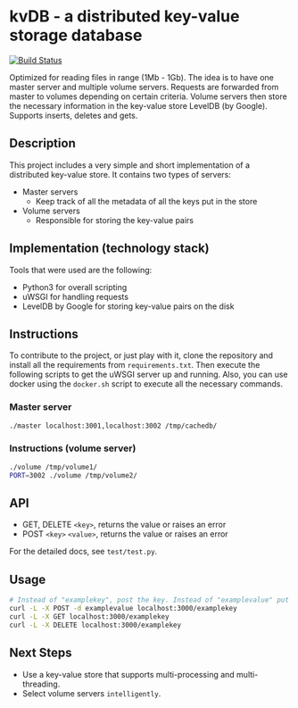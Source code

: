 # kvDB - a distributed key-value storage database

[![Build Status](https://travis-ci.com/strudra/kvdb.svg?branch=master)](https://travis-ci.com/strudra/kvdb)

Optimized for reading files in range (1Mb - 1Gb). 
The idea is to have one master server and multiple volume servers.
Requests are forwarded from master to volumes depending on certain criteria.
Volume servers then store the necessary information in the key-value store LevelDB (by Google).
Supports inserts, deletes and gets.

## Description

This project includes a very simple and short implementation of a distributed key-value store.
It contains two types of servers:

- Master servers
	- Keep track of all the metadata of all the keys put in the store 
- Volume servers 
	- Responsible for storing the key-value pairs
	
## Implementation (technology stack)

Tools that were used are the following:

- Python3 for overall scripting
- uWSGI for handling requests
- LevelDB by Google for storing key-value pairs on the disk

## Instructions

To contribute to the project, or just play with it, 
clone the repository and install all the requirements from `requirements.txt`.
Then execute the following scripts to get the uWSGI server up and running.
Also, you can use docker using the `docker.sh` script to execute all the necessary commands.

### Master server

```bash
./master localhost:3001,localhost:3002 /tmp/cachedb/
```

### Instructions (volume server)

```bash
./volume /tmp/volume1/
PORT=3002 ./volume /tmp/volume2/
```

## API

- GET, DELETE `<key>`, returns the value or raises an error
- POST `<key>` `<value>`, returns the value or raises an error

For the detailed docs, see `test/test.py`. 

## Usage

```bash
# Instead of "examplekey", post the key. Instead of "examplevalue" put the desired value
curl -L -X POST -d examplevalue localhost:3000/examplekey
curl -L -X GET localhost:3000/examplekey
curl -L -X DELETE localhost:3000/examplekey
```

## Next Steps

- Use a key-value store that supports multi-processing and multi-threading.
- Select volume servers `intelligently`.